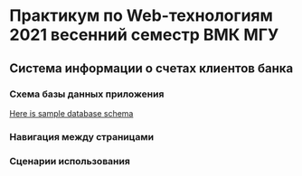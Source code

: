 # Практикум по Web-технологиям 2021 весенний семестр ВМК МГУ
## Система информации о счетах клиентов банка
### Схема базы данных приложения

[Here is sample database schema](https://lucid.app/lucidchart/e253ce52-a902-4b8c-85fc-2d317339d995/view)

### Навигация между страницами

### Сценарии использования

